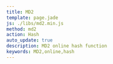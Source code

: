```yaml
---
title: MD2
template: page.jade
js: ./libs/md2.min.js
method: md2
action: Hash
auto_update: true
description: MD2 online hash function
keywords: MD2,online,hash
---
```

